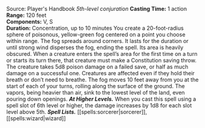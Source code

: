Source: Player's Handbook
*5th-level conjuration*
**Casting Time:** 1 action  
**Range:** 120 feet  
**Components:** V, S  
**Duration:** Concentration, up to 10 minutes
You create a 20-foot-radius sphere of poisonous, yellow-green fog centered on a point you choose within range. The fog spreads around corners. It lasts for the duration or until strong wind disperses the fog, ending the spell. Its area is heavily obscured.
When a creature enters the spell’s area for the first time on a turn or starts its turn there, that creature must make a Constitution saving throw. The creature takes 5d8 poison damage on a failed save, or half as much damage on a successful one. Creatures are affected even if they hold their breath or don’t need to breathe.
The fog moves 10 feet away from you at the start of each of your turns, rolling along the surface of the ground. The vapors, being heavier than air, sink to the lowest level of the land, even pouring down openings.
***At Higher Levels.*** When you cast this spell using a spell slot of 6th level or higher, the damage increases by 1d8 for each slot level above 5th.
***Spell Lists.*** [[spells:sorcerer|sorcerer]], [[spells:wizard|wizard]]